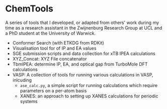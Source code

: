 # ChemTools

A series of tools that I developed, or adapted from others' work during my time as a research assistant in the Zwijnenburg Research Group at UCL and a PhD student at the University of Warwick.

* Conformer Search (with ETKDG from RDKit)
* Visualisation tool for of IP and EA values
* SGE submission scripts and data collection for xTB IPEA calculations
* XYZ_Concat: XYZ File concatenator
* TbmIPEA: determine IP, EA, and optical gap from TurboMole DFT calculations
* VASP: A collection of tools for running various calculations in VASP, inlcuding
  - `ase_calc.py`, a simple script for running calculations which require parameters on a per-atom basis
  - XANES: an approach to setting up XANES calculations for periodic systems
